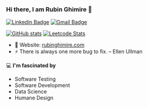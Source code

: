 
### Hi there, I am Rubin Ghimire 👋
[![Linkedin Badge](https://img.shields.io/badge/-rubinghimire-blue?style=flat-square&logo=Linkedin&logoColor=white&link=https://www.linkedin.com/in/rubinghimire/)](https://www.linkedin.com/in/rubinghimire/)
[![Gmail Badge](https://img.shields.io/badge/-gmail-c14438?style=flat-square&logo=Gmail&logoColor=white&link=mailto:rubin.ghimire@gmail.com)](mailto:rubin.ghimire@gmail.com) 

[![GitHub stats](https://github-readme-stats.vercel.app/api?username=rubinghimire)](https://github.com/anuraghazra/github-readme-stats)
[![Leetcode Stats](https://stats.justsong.cn/api/leetcode/?username=rubinghimire&theme=vue-dark)](https://github.com/songquanpeng/stats-cards)


- 🎯 Website: [rubinghimire.com](https://www.rubinghimire.com)
- ⚡ There is always one more bug to fix.  – Ellen Ullman

    
💻 **I'm fascinated by**
- Software Testing 
- Software Development 
- Data Science
- Humane Design


